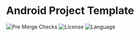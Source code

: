 # Android Project Template

![Pre Merge Checks](https://github.com/necatisozer/android-project-template/workflows/Pre%20Merge%20Checks/badge.svg)  ![License](https://img.shields.io/github/license/necatisozer/android-project-template.svg) ![Language](https://img.shields.io/github/languages/top/necatisozer/android-project-template?color=blue&logo=kotlin)
